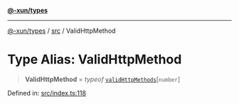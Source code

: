 [**@-xun/types**](../../README.md)

***

[@-xun/types](../../README.md) / [src](../README.md) / ValidHttpMethod

# Type Alias: ValidHttpMethod

> **ValidHttpMethod** = *typeof* [`validHttpMethods`](../variables/validHttpMethods.md)\[`number`\]

Defined in: [src/index.ts:118](https://github.com/Xunnamius/typescript-utils/blob/7d2364373072a98e170c9cce68346117a9a089a5/src/index.ts#L118)
